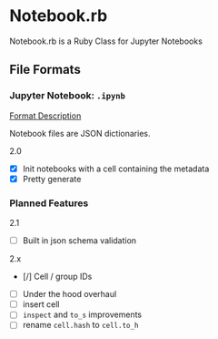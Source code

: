 # Notebook.rb

Notebook.rb is a Ruby Class for Jupyter Notebooks

## File Formats

### Jupyter Notebook: `.ipynb`

[Format Description](https://github.com/jupyter/nbformat/blob/master/docs/format_description.rst)

Notebook files are JSON dictionaries.

2.0
- [x] Init notebooks with a cell containing the metadata
- [x] Pretty generate

### Planned Features

2.1
- [ ] Built in json schema validation

2.x
- [/] Cell / group IDs
- [ ] Under the hood overhaul
- [ ] insert cell
- [ ] `inspect` and `to_s` improvements
- [ ] rename `cell.hash` to `cell.to_h`